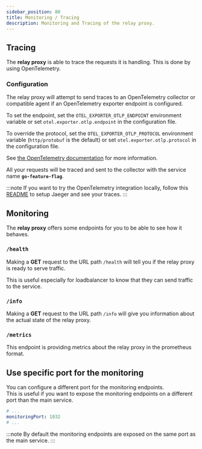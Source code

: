 ```yaml
---
sidebar_position: 80
title: Monitoring / Tracing
description: Monitoring and Tracing of the relay proxy.
---
```


## Tracing

The **relay proxy** is able to trace the requests it is handling. This is done by using OpenTelemetry.

### Configuration

The relay proxy will attempt to send traces to an OpenTelemetry collector or
compatible agent if an OpenTelemetry exporter endpoint is configured.

To set the endpoint, set the `OTEL_EXPORTER_OTLP_ENDPOINT` environment variable
or set `otel.exporter.otlp.endpoint` in the configuration file.

To override the protocol, set the `OTEL_EXPORTER_OTLP_PROTOCOL` environment variable (`http/protobuf` is the default) or set `otel.exporter.otlp.protocol` in the configuration file.

See [the OpenTelemetry documentation](https://opentelemetry.io/docs/specs/otel/configuration/sdk-environment-variables/) for more information.

All your requests will be traced and sent to the collector with the service name **`go-feature-flag`**.

:::note
If you want to try the OpenTelemetry integration locally, follow this [README](https://github.com/thomaspoignant/go-feature-flag/tree/main/cmd/relayproxy/testdata/opentelemetry)
to setup Jaeger and see your traces.
:::

## Monitoring

The **relay proxy** offers some endpoints for you to be able to see how it behaves.

### `/health`
Making a **GET** request to the URL path `/health` will tell you if the relay proxy is ready to
serve traffic.

This is useful especially for loadbalancer to know that they can send traffic to the service.

### `/info`
Making a **GET** request to the URL path `/info` will give you information about the actual state
of the relay proxy.

### `/metrics`
This endpoint is providing metrics about the relay proxy in the prometheus format.

## Use specific port for the monitoring
You can configure a different port for the monitoring endpoints.   
This is useful if you want to expose the monitoring endpoints on a different port than the main service.

```yaml
# ...
monitoringPort: 1032
# ...
```

:::note
By default the monitoring endpoints are exposed on the same port as the main service.
:::
